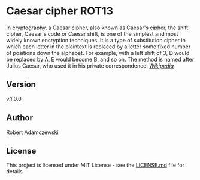 # Caesar cipher ROT13

In cryptography, a Caesar cipher, also known as Caesar's cipher, the shift cipher, Caesar's code or Caesar shift, is one of the simplest and most widely known encryption techniques. It is a type of substitution cipher in which each letter in the plaintext is replaced by a letter some fixed number of positions down the alphabet. For example, with a left shift of 3, D would be replaced by A, E would become B, and so on. The method is named after Julius Caesar, who used it in his private correspondence.
_[Wikipedia](https://en.wikipedia.org/wiki/Caesar_cipher)_

## Version

v.1.0.0

## Author

Robert Adamczewski

## License

This project is licensed under MIT License - see the [LICENSE.md](./LICENSE.md) file for details.
